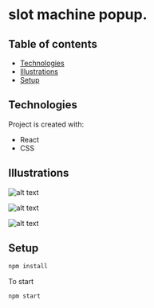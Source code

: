 # slot machine popup.

## Table of contents
* [Technologies](#technologies)
* [Illustrations](#illustrations)
* [Setup](#setup)

## Technologies
Project is created with:
- React
- CSS

## Illustrations

![alt text](https://github.com/georginapuig/slot-machine-poopup/blob/master/src/images/1.png)

![alt text](https://github.com/georginapuig/slot-machine-poopup/blob/master/src/images/2.png)

![alt text](https://github.com/georginapuig/slot-machine-poopup/blob/master/src/images/3.png)

## Setup

```bash
npm install
```

To start

```bash
npm start
```
